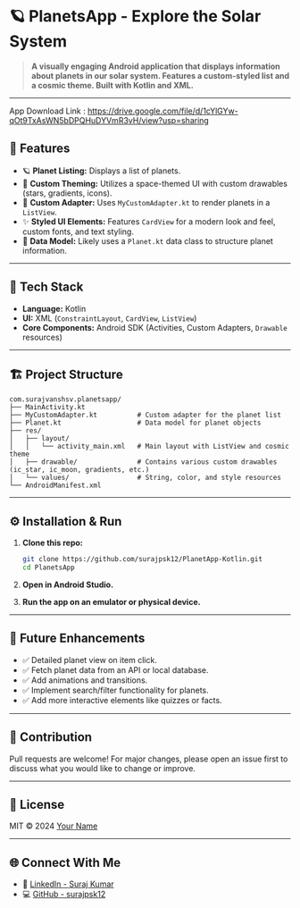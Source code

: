 # 🪐 PlanetsApp - Explore the Solar System

> **A visually engaging Android application that displays information about planets in our solar system. Features a custom-styled list and a cosmic theme. Built with Kotlin and XML.**

---

App Download Link : https://drive.google.com/file/d/1cYlGYw-qOt9TxAsWN5bDPQHuDYVmR3vH/view?usp=sharing

## 🚀 Features

- 🪐 **Planet Listing:** Displays a list of planets.
- 🎨 **Custom Theming:** Utilizes a space-themed UI with custom drawables (stars, gradients, icons).
- 📱 **Custom Adapter:** Uses `MyCustomAdapter.kt` to render planets in a `ListView`.
- ✨ **Styled UI Elements:** Features `CardView` for a modern look and feel, custom fonts, and text styling.
- 📄 **Data Model:** Likely uses a `Planet.kt` data class to structure planet information.

---

## 🎨 Tech Stack

- **Language:** Kotlin
- **UI:** XML (`ConstraintLayout`, `CardView`, `ListView`)
- **Core Components:** Android SDK (Activities, Custom Adapters, `Drawable` resources)

---

## 🏗️ Project Structure

```
com.surajvanshsv.planetsapp/  
├── MainActivity.kt           
├── MyCustomAdapter.kt          # Custom adapter for the planet list
├── Planet.kt                   # Data model for planet objects
├── res/
│   ├── layout/
│   │   └── activity_main.xml   # Main layout with ListView and cosmic theme
│   ├── drawable/               # Contains various custom drawables (ic_star, ic_moon, gradients, etc.)
│   └── values/                 # String, color, and style resources
└── AndroidManifest.xml
```



---

## ⚙️ Installation & Run

1.  **Clone this repo:**
    
    ```bash
    git clone https://github.com/surajpsk12/PlanetApp-Kotlin.git
    cd PlanetsApp
    ```

2.  **Open in Android Studio.**

3.  **Run the app on an emulator or physical device.**

---

## 🧪 Future Enhancements

*   ✅ Detailed planet view on item click.
*   ✅ Fetch planet data from an API or local database.
*   ✅ Add animations and transitions.
*   ✅ Implement search/filter functionality for planets.
*   ✅ Add more interactive elements like quizzes or facts.

---

## 🤝 Contribution

Pull requests are welcome! For major changes, please open an issue first to discuss what you would like to change or improve.

---

## 📜 License

MIT © 2024 [Your Name](https://github.com/surajpsk12)

---

## 🌐 Connect With Me


* 🔗 [LinkedIn - Suraj Kumar](https://www.linkedin.com/in/surajvansh12/)
* 💻 [GitHub - surajpsk12](https://github.com/surajpsk12)
